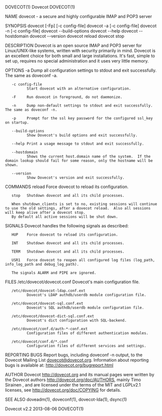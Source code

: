 DOVECOT(1)                                                                                         Dovecot                                                                                         DOVECOT(1)



NAME
       dovecot - a secure and highly configurable IMAP and POP3 server

SYNOPSIS
       dovecot [-Fp] [-c config-file]
       dovecot -a [-c config-file]
       dovecot -n [-c config-file]
       dovecot --build-options
       dovecot --help
       dovecot --hostdomain
       dovecot --version
       dovecot reload
       dovecot stop

DESCRIPTION
       Dovecot  is  an  open  source IMAP and POP3 server for Linux/UNIX-like systems, written with security primarily in mind.  Dovecot is an excellent choice for both small and large installations.  It's
       fast, simple to set up, requires no special administration and it uses very little memory.

OPTIONS
       -a     Dump all configuration settings to stdout and exit successfully.  The same as doveconf -a.

       -c config-file
              Start dovecot with an alternative configuration.

       -F     Run dovecot in foreground, do not daemonize.

       -n     Dump non-default settings to stdout and exit successfully.  The same as doveconf -n.

       -p     Prompt for the ssl key password for the configured ssl_key on startup.

       --build-options
              Show Dovecot's build options and exit successfully.

       --help Print a usage message to stdout and exit successfully.

       --hostdomain
              Shows the current host.domain name of the system.  If the domain lookup should fail for some reason, only the hostname will be shown.

       --version
              Show Dovecot's version and exit successfully.

COMMANDS
       reload Force dovecot to reload its configuration.

       stop   Shutdown dovecot and all its child processes.

       When shutdown_clients is set to no, existing sessions will continue to use the old settings, after a dovecot reload.  Also all sessions will keep alive after a dovecot stop.
       By default all active sessions will be shut down.

SIGNALS
       Dovecot handles the following signals as described:

       HUP    Force dovecot to reload its configuration.

       INT    Shutdown dovecot and all its child processes.

       TERM   Shutdown dovecot and all its child processes.

       USR1   Force dovecot to reopen all configured log files (log_path, info_log_path and debug_log_path).

       The signals ALARM and PIPE are ignored.

FILES
       /etc/dovecot/dovecot.conf
              Dovecot's main configuration file.

       /etc/dovecot/dovecot-ldap.conf.ext
              Dovecot's LDAP authdb/userdb module configuration file.

       /etc/dovecot/dovecot-sql.conf.ext
              Dovecot's SQL authdb/userdb module configuration file.

       /etc/dovecot/dovecot-dict-sql.conf.ext
              Dovecot's dict configuration with SQL-backend.

       /etc/dovecot/conf.d/auth-*-conf.ext
              Configuration files of different authentication modules.

       /etc/dovecot/conf.d/*.conf
              Configuration files of different services and settings.

REPORTING BUGS
       Report bugs, including doveconf -n output, to the Dovecot Mailing List <dovecot@dovecot.org>.  Information about reporting bugs is available at: http://dovecot.org/bugreport.html

AUTHOR
       Dovecot <http://dovecot.org> and its manual pages were written by the Dovecot authors <http://dovecot.org/doc/AUTHORS>, mainly Timo Sirainen <tss at iki.fi>, and are licensed under the terms of  the
       MIT and LGPLv2.1 licenses, see <http://dovecot.org/doc/COPYING> for details.

SEE ALSO
       doveadm(1), doveconf(1), dovecot-lda(1), dsync(1)



Dovecot v2.2                                                                                      2013-08-06                                                                                       DOVECOT(1)
